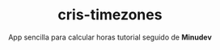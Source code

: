 <div align="center">
  <h1>cris-timezones</h1>
  <p>App sencilla  para calcular horas tutorial seguido de <strong>Minudev</strong></p>
  </div>
